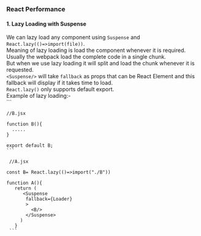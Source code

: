
### React Performance

  #### 1. Lazy Loading with Suspense
  We can lazy load any component  using `Suspense` and `React.lazy(()=>import(file))`.<br/>
  Meaning of lazy loading is load the component whenever it is required.<br/>
  Usually the webpack load the complete code in a single chunk.<br/>
  But when we use lazy loading it will split and load the chunk whenever it is requested.<br/>
   `<Suspense/>` will take `fallback` as props that can be React Element and this fallback will display if it takes time to load.<br/>
   `React.lazy()` only supports default export. <br/>
   Example of lazy loading:-    
    ```
    
    //B.jsx
    
    function B(){
      ..... 
    } 
    
    export default B; 
    ```
   ```
    //A.jsx
    
   const B= React.lazy(()=>import("./B")) 
  
   function A(){
      return ( 
         <Suspense 
          fallback={Loader}
          >
            <B/>
          </Suspense>
        )
      }
    ```
  
